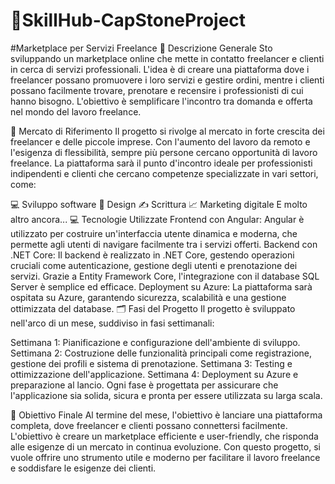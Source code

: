 # 🛒SkillHub-CapStoneProject
 
 
 #Marketplace per Servizi Freelance
📜 Descrizione Generale
Sto sviluppando un marketplace online che mette in contatto freelancer e clienti in cerca di servizi professionali. L'idea è di creare una piattaforma dove i freelancer possano promuovere i loro servizi e gestire ordini, mentre i clienti possano facilmente trovare, prenotare e recensire i professionisti di cui hanno bisogno. L'obiettivo è semplificare l'incontro tra domanda e offerta nel mondo del lavoro freelance.

🎯 Mercato di Riferimento
Il progetto si rivolge al mercato in forte crescita dei freelancer e delle piccole imprese. Con l'aumento del lavoro da remoto e l'esigenza di flessibilità, sempre più persone cercano opportunità di lavoro freelance. La piattaforma sarà il punto d'incontro ideale per professionisti indipendenti e clienti che cercano competenze specializzate in vari settori, come:

💻 Sviluppo software
🎨 Design
✍️ Scrittura
📈 Marketing digitale
E molto altro ancora...
💻 Tecnologie Utilizzate
Frontend con Angular: Angular è utilizzato per costruire un'interfaccia utente dinamica e moderna, che permette agli utenti di navigare facilmente tra i servizi offerti.
Backend con .NET Core: Il backend è realizzato in .NET Core, gestendo operazioni cruciali come autenticazione, gestione degli utenti e prenotazione dei servizi. Grazie a Entity Framework Core, l'integrazione con il database SQL Server è semplice ed efficace.
Deployment su Azure: La piattaforma sarà ospitata su Azure, garantendo sicurezza, scalabilità e una gestione ottimizzata del database.
🗂️ Fasi del Progetto
Il progetto è sviluppato nell'arco di un mese, suddiviso in fasi settimanali:

Settimana 1: Pianificazione e configurazione dell'ambiente di sviluppo.
Settimana 2: Costruzione delle funzionalità principali come registrazione, gestione dei profili e sistema di prenotazione.
Settimana 3: Testing e ottimizzazione dell'applicazione.
Settimana 4: Deployment su Azure e preparazione al lancio.
Ogni fase è progettata per assicurare che l'applicazione sia solida, sicura e pronta per essere utilizzata su larga scala.

🚀 Obiettivo Finale
Al termine del mese, l'obiettivo è lanciare una piattaforma completa, dove freelancer e clienti possano connettersi facilmente. L'obiettivo è creare un marketplace efficiente e user-friendly, che risponda alle esigenze di un mercato in continua evoluzione. Con questo progetto, si vuole offrire uno strumento utile e moderno per facilitare il lavoro freelance e soddisfare le esigenze dei clienti.
